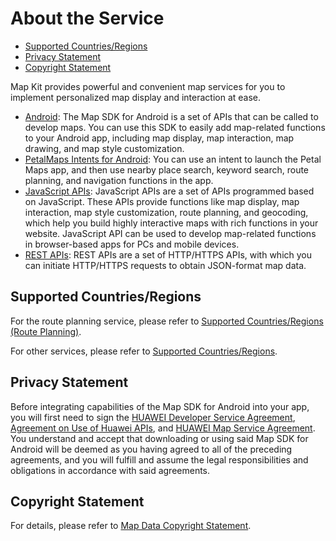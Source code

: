 # About the Service<a name="EN-US_TOPIC_0000001145923553"></a>

-   [Supported Countries/Regions](#section1142014301506)
-   [Privacy Statement](#section4109193519177)
-   [Copyright Statement](#section12605102361816)

Map Kit provides powerful and convenient map services for you to implement personalized map display and interaction at ease. 

-   [Android](android-sdk-brief-introduction.md): The Map SDK for Android is a set of APIs that can be called to develop maps. You can use this SDK to easily add map-related functions to your Android app, including map display, map interaction, map drawing, and map style customization.
-   [PetalMaps Intents for Android](petal-maps-introduction.md): You can use an intent to launch the Petal Maps app, and then use nearby place search, keyword search, route planning, and navigation functions in the app.
-   [JavaScript APIs](javascript-api-introduction.md): JavaScript APIs are a set of APIs programmed based on JavaScript. These APIs provide functions like map display, map interaction, map style customization, route planning, and geocoding, which help you build highly interactive maps with rich functions in your website. JavaScript API can be used to develop map-related functions in browser-based apps for PCs and mobile devices.
-   [REST APIs](web-api-introduction.md): REST APIs are a set of HTTP/HTTPS APIs, with which you can initiate HTTP/HTTPS requests to obtain JSON-format map data.

## Supported Countries/Regions<a name="section1142014301506"></a>

For the route planning service, please refer to  [Supported Countries/Regions \(Route Planning\)](supported-countries-and-regions-route-planning.md).

For other services, please refer to  [Supported Countries/Regions](supported-countries-and-regions.md).

## Privacy Statement<a name="section4109193519177"></a>

Before integrating capabilities of the Map SDK for Android into your app, you will first need to sign the  [HUAWEI Developer Service Agreement](https://developer.huawei.com/consumer/en/doc/10102),  [Agreement on Use of Huawei APIs](https://developer.huawei.com/consumer/en/doc/app/10129), and  [HUAWEI Map Service Agreement](https://developer.huawei.com/consumer/en/doc/distribution/app/64077474). You understand and accept that downloading or using said Map SDK for Android will be deemed as you having agreed to all of the preceding agreements, and you will fulfill and assume the legal responsibilities and obligations in accordance with said agreements.

## Copyright Statement<a name="section12605102361816"></a>

For details, please refer to  [Map Data Copyright Statement](map-data-copyright-statement.md).


